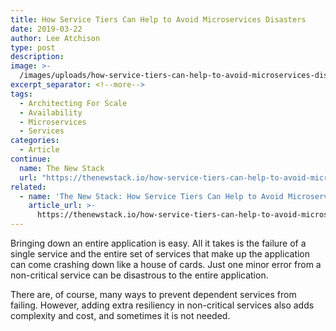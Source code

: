 ```yaml
---
title: How Service Tiers Can Help to Avoid Microservices Disasters
date: 2019-03-22
author: Lee Atchison
type: post
description: 
image: >-
  /images/uploads/how-service-tiers-can-help-to-avoid-microservices-disasters/260fd66d-desert-897662-1920-1024x685-1.jpg
excerpt_separator: <!--more-->
tags:
  - Architecting For Scale
  - Availability
  - Microservices
  - Services
categories:
  - Article
continue:
  name: The New Stack
  url: "https://thenewstack.io/how-service-tiers-can-help-to-avoid-microservices-disasters/"
related:
  - name: 'The New Stack: How Service Tiers Can Help to Avoid Microservices Disasters'
    article_url: >-
      https://thenewstack.io/how-service-tiers-can-help-to-avoid-microservices-disasters/
---
```


Bringing down an entire application is easy. All it takes is the failure of a single service and the entire set of services that make up the application can come crashing down like a house of cards. Just one minor error from a non-critical service can be disastrous to the entire application.

There are, of course, many ways to prevent dependent services from failing. However, adding extra resiliency in non-critical services also adds complexity and cost, and sometimes it is not needed.
